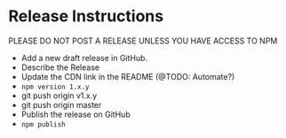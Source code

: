 Release Instructions
====================
PLEASE DO NOT POST A RELEASE UNLESS YOU HAVE ACCESS TO NPM

- Add a new draft release in GitHub.
- Describe the Release
- Update the CDN link in the README (@TODO: Automate?)
- `npm version 1.x.y`
- git push origin v1.x.y
- git push origin master
- Publish the release on GitHub
- `npm publish`
